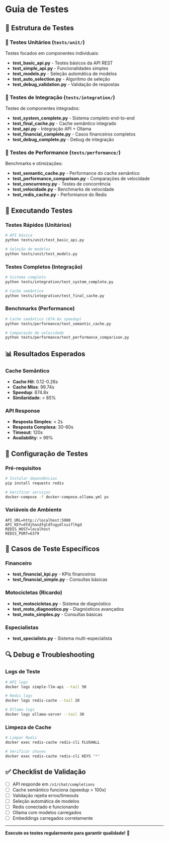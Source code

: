 # Guia de Testes

## 🧪 Estrutura de Testes

### 📁 Testes Unitários (`tests/unit/`)
Testes focados em componentes individuais:

- **test_basic_api.py** - Testes básicos da API REST
- **test_simple_api.py** - Funcionalidades simples
- **test_models.py** - Seleção automática de modelos
- **test_auto_selection.py** - Algoritmo de seleção
- **test_debug_validation.py** - Validação de respostas

### 📁 Testes de Integração (`tests/integration/`)
Testes de componentes integrados:

- **test_system_complete.py** - Sistema completo end-to-end
- **test_final_cache.py** - Cache semântico integrado
- **test_api.py** - Integração API + Ollama
- **test_financial_complete.py** - Casos financeiros completos
- **test_debug_complete.py** - Debug de integração

### 📁 Testes de Performance (`tests/performance/`)
Benchmarks e otimizações:

- **test_semantic_cache.py** - Performance do cache semântico
- **test_performance_comparison.py** - Comparações de velocidade
- **test_concurrency.py** - Testes de concorrência
- **test_velocidade.py** - Benchmarks de velocidade
- **test_redis_cache.py** - Performance do Redis

## 🚀 Executando Testes

### Testes Rápidos (Unitários)
```bash
# API básica
python tests/unit/test_basic_api.py

# Seleção de modelos
python tests/unit/test_models.py
```

### Testes Completos (Integração)
```bash
# Sistema completo
python tests/integration/test_system_complete.py

# Cache semântico
python tests/integration/test_final_cache.py
```

### Benchmarks (Performance)
```bash
# Cache semântico (874.8x speedup)
python tests/performance/test_semantic_cache.py

# Comparação de velocidade
python tests/performance/test_performance_comparison.py
```

## 📊 Resultados Esperados

### Cache Semântico
- **Cache Hit**: 0.12-0.26s
- **Cache Miss**: 99.74s  
- **Speedup**: 874.8x
- **Similaridade**: > 85%

### API Response
- **Resposta Simples**: < 2s
- **Resposta Complexa**: 30-60s
- **Timeout**: 120s
- **Availability**: > 99%

## 🔧 Configuração de Testes

### Pré-requisitos
```bash
# Instalar dependências
pip install requests redis

# Verificar serviços
docker-compose -f docker-compose.ollama.yml ps
```

### Variáveis de Ambiente
```env
API_URL=http://localhost:5000
API_KEY=dfdjhasdfgldfugydlsuiflhgd
REDIS_HOST=localhost
REDIS_PORT=6379
```

## 🎯 Casos de Teste Específicos

### Financeiro
- **test_financial_kpi.py** - KPIs financeiros
- **test_financial_simple.py** - Consultas básicas

### Motocicletas (Ricardo)
- **test_motocicletas.py** - Sistema de diagnóstico
- **test_moto_diagnostico.py** - Diagnósticos avançados
- **test_moto_simples.py** - Consultas básicas

### Especialistas
- **test_specialists.py** - Sistema multi-especialista

## 🔍 Debug e Troubleshooting

### Logs de Teste
```bash
# API logs
docker logs simple-llm-api --tail 50

# Redis logs  
docker logs redis-cache --tail 20

# Ollama logs
docker logs ollama-server --tail 30
```

### Limpeza de Cache
```bash
# Limpar Redis
docker exec redis-cache redis-cli FLUSHALL

# Verificar chaves
docker exec redis-cache redis-cli KEYS "*"
```

## ✅ Checklist de Validação

- [ ] API responde em `/v1/chat/completions`
- [ ] Cache semântico funciona (speedup > 100x)
- [ ] Validação rejeita erros/timeouts
- [ ] Seleção automática de modelos
- [ ] Redis conectado e funcionando
- [ ] Ollama com modelos carregados
- [ ] Embeddings carregados corretamente

---

**Execute os testes regularmente para garantir qualidade!** 🚀

